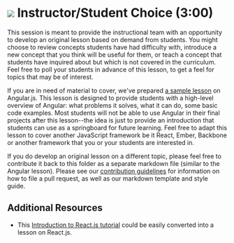 # ![](https://ga-dash.s3.amazonaws.com/production/assets/logo-9f88ae6c9c3871690e33280fcf557f33.png) Instructor/Student Choice (3:00)

This session is meant to provide the instructional team with an opportunity to develop an original lesson based on demand from students. You might choose to review concepts students have had difficulty with, introduce a new concept that you think will be useful for them, or teach a concept that students have inquired about but which is not covered in the curriculum. Feel free to poll your students in advance of this lesson, to get a feel for topics that may be of interest.

If you are in need of material to cover, we've prepared [a sample lesson](angular.md) on Angular.js. This lesson is designed to provide students with a high-level overview of Angular: what problems it solves, what it can do, some basic code examples. Most students will not be able to use Angular in their final projects after this lesson--the idea is just to provide an introduction that students can use as a springboard for future learning. Feel free to adapt this lesson to cover another JavaScript framework be it React, Ember, Backbone or another framework that you or your students are interested in.

If you do develop an original lesson on a different topic, please feel free to contribute it back to this folder as a separate markdown file (similar to the Angular lesson). Please see our [contribution guidelines](../../../contributing.md) for information on how to file a pull request, as well as our markdown template and style guide.

## Additional Resources

- This [Introduction to React.js tutorial](http://reactfordesigners.com/labs/reactjs-introduction-for-people-who-know-just-enough-jquery-to-get-by/) could be easily converted into a lesson on React.js.

